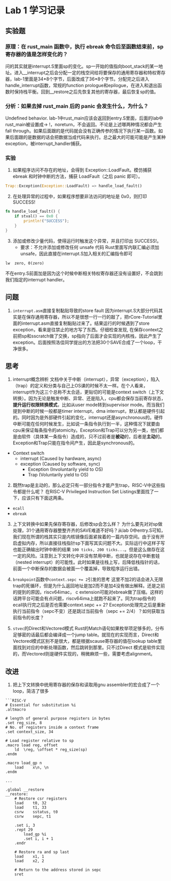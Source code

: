 # Lab 1 学习记录

## 实验题
### 原理：在 rust_main 函数中，执行 ebreak 命令后至函数结束前，sp 寄存器的值是怎样变化的？
问的其实就是interrupt.S里面sp的变化。sp一开始的值指向boot_stack的某一地址。进入__interrupt之后会分配一定的栈空间给将要保存的通用寄存器和特权寄存器，lab-1里面是34\*8个字节，后面改成了36\*8个字节。分配完之后进入handle_interrupt函数，常规的function prologue和epilogue，在进入和退出函数时保持栈平衡。回到__restore之后先恢复其他的寄存器，最后恢复sp的值。

### 分析：如果去掉 rust_main 后的 panic 会发生什么，为什么？
Undefined behavior. lab-1中rust_main应该会返回到entry.S里面，后面的lab中rust_main被设置成-> !，noreturn，不会返回。不论是上述哪两种情况都会产生fall through。如果后面跟的是代码就会没有正确传参的情况下执行某一函数。如果后面跟的是数据的话会把数据当成代码来执行。总之最大的可能可能是产生某种exception，被interrupt_handler捕获。

### 实验
1. 如果程序访问不存在的地址，会得到 Exception::LoadFault。模仿捕获 ebreak 和时钟中断的方法，捕获 LoadFault（之后 panic 即可）。
```Rust
Trap::Exception(Exception::LoadFault) => handle_load_fault()
```

2. 在处理异常的过程中，如果程序想要非法访问的地址是 0x0，则打印 SUCCESS!
```Rust
fn handle_load_fault() {
    if stval() == 0x0 {
        println!("SUCCESS");
    }
}
```

3. 添加或修改少量代码，使得运行时触发这个异常，并且打印出 SUCCESS!。
    - 要求：不允许添加或修改任何 unsafe 代码
Rust里面写内联汇编必须加unsafe，因此直接在interrupt.S加入相关的汇编指令即可
```
lw  zero, 0(zero)
```
不在entry.S前面加是因为这个时候中断相关特权寄存器还没有设置好，不会跳到我们指定的interrupt handler。

## 问题
1. `interrupt.asm`直接复制黏贴导致的store fault
因为interrupt.S大部分代码其实是在保存通用寄存器，所以不是很想一行一行的敲了，把rCore-Tutorial里面的interrupt.asm直接复制黏贴过来了。结果运行的时候遇到了store exception，看来是往禁止的地方写了东西。仔细检查发现, 在保存context之前把sp和sscratch做了交换，sp指向了后面才会实现的内核栈，因此产生了exception。后面按照洛佳同学提出的方法把30个SAVE合成了一个loop，干净很多。

## 思考
1. interrupt概念辨析
文档中关于中断（interrupt），异常（exception），陷入（trap）的定义和分类与自己上OS课的时候不太一样。在个人看来，interrupt作为这三个总称不太合适，更贴切的可能是context switch（上下文转换）。因为无论是触发中断、异常、还是陷入，cpu都会保存当前寄存状态，**提升运行权限转换模式**，比如从user mode转到supervisor mode。而当我们提到中断的时候一般都是timer interrupt，dma interrupt，默认都是硬件引起的。同时因为是外部硬件引起的变化，interrupt还是asynchronous的。硬件中断可能在任何时候发生，比如说一条指令执行到一半，这种情况下就要由cpu来保证每条指令的atomicity。Exception和Trap可以分为另一类，他们都是由软件（具体某一条指令）造成的，只不过前者是**被动**的，后者是**主动**的。Exception和Trap只能在指令间产生，因此是synchronous的。
- Context switch
    - interrupt (Caused by hardware, async)
    - exception (Caused by software, sync)
        - Exception (Involuntarily yield to OS)
        - Trap (Voluntarily yield to OS)

2. 既然trap是主动的，那么必定只有一部分指令才能产生trap，RISC-V中这些指令都是什么呢？
在RISC-V Privileged Instruction Set Listings里面找了一下，应该只有下面这两条。
- `ecall`
- `ebreak`

3. 上下文转换中如果先保存寄存器，后修改sp会怎么样？
为什么要先对对sp做处理，31个通用寄存器整整齐齐的SAVE难道不好吗？从lab 0中entry.S可知，我们现在所谓的栈其实只是内核镜像后面紧挨着的一篇内存空间。由于没有开启虚拟内存，所以直接往栈指针sp下面写其实问题不大。实际运行中这样子写也能正确输出时钟中断的结果 `100 ticks, 200 ticks...`。但是这么做存在这一定的风险。注意到上下文转化中并没有禁用中断，也就是说存在中断套娃（nested interrupt）的可能性。此时如果是往栈上写，后降低栈指针的话，前面一个中断保存的数据会被面一个覆盖掉，导致程序运行出错。

4. `breakpoint`函数中`context.sepc += 2`引发的思考
这里不加2的话会进入无限trap的死循环，但是为什么返回地址是加2而不是加4没有做出解释。还是之前的提到的原因，riscv64imac，
c extension可能对ebreak做了压缩。这样的话跨平台可能会有点问题，riscv64ima上就跑不起来了。同为trap指令的ecall执行完之后是否也需要context.sepc += 2? Exception处理完之后是重新执行当前指令（sepc不变）还是跳过当前指令（sepc += 2/4）？如何获取当前指令的长度？

5. `stvec`的Direct和Vectored模式
Rust的Match语句如果枚举项足够多的，分布足够密的话最后都会编译成一个jump table。就现在的实现而言，Direct和Vectored模式区别不是很大，都是根据scause寄存器的值在lookup table里面找到对应的中断处理函数，然后跳转到那里。只不过Direct 模式是软件实现的，而Vectored则是硬件实现的，稍微麻烦一些，需要考虑alignment。

## 改进
1. 把上下文转换中统用寄存器的保存和读取用gnu assembler的宏合成了一个loop，简洁了很多
```
```RISC-V
# Essential for substitution %i
.altmacro

# length of general purpose registers in bytes
.set reg_size, 8
# No. of registers inside a context frame
.set context_size, 34

# Load register relative to sp
.macro load reg, offset
    ld  \reg, \offset * reg_size(sp)
.endm

.macro load_gp n
    load    x\n, \n
.endm

...

.global __restore
__restore:
    # Restore csr registers
    load    t0, 32
    load    t1, 33
    csrw    sstatus, t0
    csrw    sepc, t1

    .set i, 3
    .rept 29
        load_gp %i
        .set i, i + 1
    .endr

    # Restore ra and sp last
    load    x1, 1
    load    x2, 2

    # Return to the address stored in sepc
    sret
```